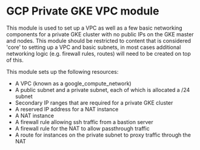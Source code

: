 # GCP Private GKE VPC module

This module is used to set up a VPC as well as a few basic networking components
for a private GKE cluster with no public IPs on the GKE master and nodes.  This module
should be restricted to content that is considered 'core' to setting up a VPC and basic subnets,
in most cases additional networking logic (e.g. firewall rules, routes) will need to be created on top
of this.

This module sets up the following resources:

- A VPC (known as a google_compute_network)
- A public subnet and a private subnet, each of which is allocated a /24 subnet
- Secondary IP ranges that are required for a private GKE cluster
- A reserved IP address for a NAT instance
- A NAT instance
- A firewall rule allowing ssh traffic from a bastion server
- A firewall rule for the NAT to allow passthrough traffic
- A route for instances on the private subnet to proxy traffic through the NAT
